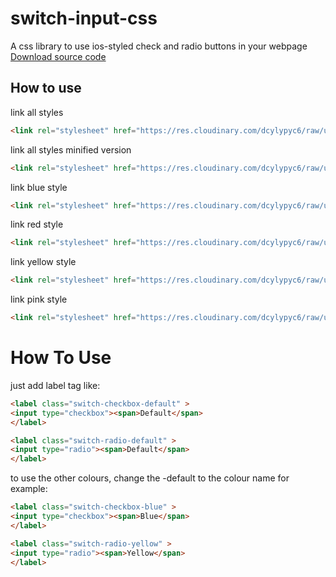 # switch-input-css
A css library to use ios-styled check and radio buttons in your webpage
[Download source code](https://github.com/n3-rd/switch-input-css/archive/0.1.zip "Download source code")
## How to use
link all styles
```html
<link rel="stylesheet" href="https://res.cloudinary.com/dcylypyc6/raw/upload/v1571529281/switch-input-all_lzhyom.css">
```
link all styles minified version
```html
<link rel="stylesheet" href="https://res.cloudinary.com/dcylypyc6/raw/upload/v1571529281/switch-input-all.min_byyosh.css">
```
link blue style
```html
<link rel="stylesheet" href="https://res.cloudinary.com/dcylypyc6/raw/upload/v1571529281/switch-input-blue_ltmhn2.css">
```
link red style
```html
<link rel="stylesheet" href="https://res.cloudinary.com/dcylypyc6/raw/upload/v1571529281/switch-input-red_uxwzlf.css">
```
link yellow style
```html
<link rel="stylesheet" href="https://res.cloudinary.com/dcylypyc6/raw/upload/v1571529281/switch-input-yellow_wx8kat.css">
```
link pink style
```html
<link rel="stylesheet" href="https://res.cloudinary.com/dcylypyc6/raw/upload/v1571529281/switch-input-pink_j1mujp.css">
```
# How To Use
just add label tag like:
```html
<label class="switch-checkbox-default" >
<input type="checkbox"><span>Default</span>
</label>
```

```html
<label class="switch-radio-default" >
<input type="radio"><span>Default</span>
</label>
```
to use the other colours, change the -default to the colour name
for example:
```html
<label class="switch-checkbox-blue" >
<input type="checkbox"><span>Blue</span>
</label>
```

```html
<label class="switch-radio-yellow" >
<input type="radio"><span>Yellow</span>
</label>
```
